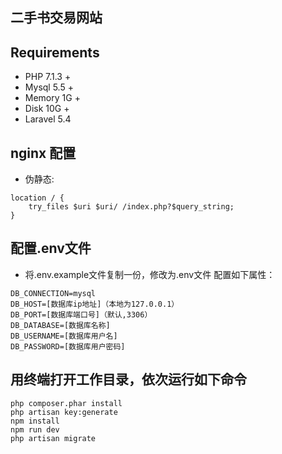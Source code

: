 ## 二手书交易网站
## Requirements
- PHP 7.1.3 +
- Mysql 5.5 +
- Memory 1G +
- Disk 10G +
- Laravel 5.4
## nginx 配置
- 伪静态:
```
location / {
    try_files $uri $uri/ /index.php?$query_string;
}
```
## 配置.env文件
- 将.env.example文件复制一份，修改为.env文件
配置如下属性：
```
DB_CONNECTION=mysql
DB_HOST=[数据库ip地址]（本地为127.0.0.1）
DB_PORT=[数据库端口号]（默认,3306）
DB_DATABASE=[数据库名称]
DB_USERNAME=[数据库用户名]
DB_PASSWORD=[数据库用户密码]
```

## 用终端打开工作目录，依次运行如下命令
```
php composer.phar install
php artisan key:generate
npm install
npm run dev
php artisan migrate
```

